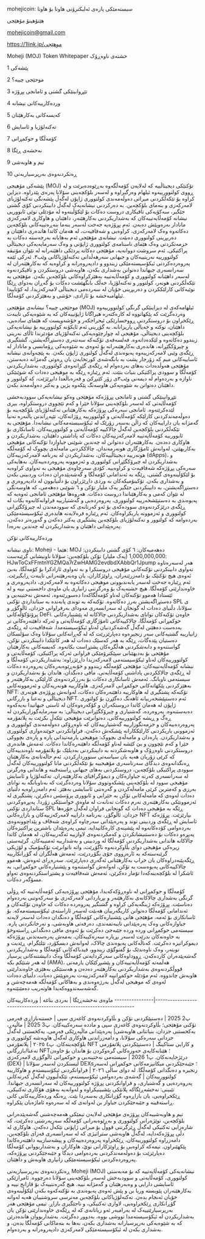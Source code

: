mohejicoin: سیستەمێکی پارەی ئەلیکترۆنی هاوتا بۆ هاوتا

هێنۆهینۆ مۆهێجی

mohejicoin@gmail.com

https://1link.jp/موهێجی

Moheji (MOJ) Token Whitepaper خشتەی ناوەڕۆک

1 پێشەکی

2 موحێجی چییە؟

3 تێڕوانینێکی گشتی و ئامانجی پڕۆژە

4 وردەکارییەکانی نیشانە

5 کەیسەکانی بەکارهێنان

6 تەکنەلۆژیا و ئاسایش

7 کۆمەڵگا و حوکمڕانی

8 نەخشەی ڕێگا

9 تیم و هاوبەشی

10 ڕەتکردنەوەی بەرپرسیاریەتی

پێشەکی مۆهیجی (MOJ) تۆکنێکی دیجیتاڵییە کە لەلایەن کۆمەڵگەوە بەڕێوەدەبرێت و لە ڕووی کولتوورییەوە ئیلهام وەرگیراوە و لەسەر بلۆکچەینی سۆلانا پەرەی پێدراوە. دیزاین کراوە بۆ تێکەڵکردنی میراتی دەوڵەمەندی کولتووری ژاپۆن لەگەڵ پێشەنگی تەکنەلۆژیای لامەرکەزی و بنەمای بلۆکچەین. بە دەرکردنی نیشانەیەک لەگەڵ دابینکردنی کۆی گشتی جێگیر، سەکۆیەکی تاقیکاری دروست دەکات بۆ لێکۆڵینەوە لە مۆدێلی نوێی ئابووریی نیشانە کۆمەڵایەتییەکان کە بەشداریکردنی بەکارهێنەر، داهێنان و هاوکاری لامەرکەزی مانادار بەرەوپێش دەبەن. ئەم پڕۆژەیە جەخت لەسەر بنەما بنەڕەتییەکانی بلۆکچەین دەکاتەوە وەک لامەرکەزی، کراوەیی و شەفافیەت، لە هەمان کاتدا هاندەری داهێنان و دەربڕینی کولتووری دەبێت. نیشانەی مۆهێجی ئەم بەهایانە بەرجەستە دەکات بە خزمەتکردنی وەک هێمای ناسنامەی کولتووری ژاپۆنی و وەک سەرمایەیەکی دیجیتاڵی پراکتیکی. ئەم سروشت دووانەیە، مۆهێجی دەکاتە پردێکی داهێنەرانە لە نێوان مۆتیڤە کولتوورییە نەریتییەکان و جیهانی سەرهەڵدانی تەکنەلۆژیاکانی وێب٣. ئەرکی ئێمە پەروەردەکردنی ئیکۆسیستەمێکی زیندوو و دادپەروەرانە و کراوەیە کە بەکارهێنەران لە سەرانسەری جیهاندا دەتوانن بەشداری بکەن، هاوبەشی دروستکردن و تاقیکردنەوە لەسەر داهێنانە کولتووری و کۆمەڵایەتییە بەهێزکراوەکانی بلۆکچەین بکەن. مۆهێجی بە تێکەڵکردنی هونەر، کولتوور و تەکنەلۆژیا، خەڵک بانگهێشت دەکات بۆ گەڕان بەدوای ڕێگا نوێیەکانی کارلێککردن و دەربڕینی خۆیان لە سەردەمی دیجیتاڵی لامەرکەزیدا، لە کۆتاییدا ئیلهامبەخشە بۆ ئازادی، خۆشی و بەهێزکردنی کۆمەڵگا.

موحێجی چییە؟ نیشانەی مۆهێجی (MOJ) ئیلهامەکەی لە دیزاینێکی گرنگی کولتوورییەوە وەردەگرێت کە پێکهاتووە لە کارەکتەرە هیراگانا ژاپۆنییەکان کە بە شێوەیەکی تایبەت ڕێکخراون بۆ دروستکردنی ڕووخسارێکی ئیحراجکەر و خۆشەویست کە هێمای سادەیی، داهێنان، نوکتە و خەیاڵی یاریزانانە. بە گۆڕینی ئەم ئایکۆنە کولتوورییە بۆ نیشانەیەکی بلۆکچەینی دیجیتاڵی، مۆهیجی لە چوارچێوەیەکی تەکنەلۆژیای مۆدێرندا ئاڵای نەریتی زیندوو دەکاتەوە و لێکدەداتەوە. فەلسەفەی تۆکنەکە سەنتەری دەستڕاگەیشتن، گشتگیری و چیرۆکگێڕانە، هاندەری بەکارهێنەرانە بۆ ئەوەی بە شێوەیەکی ڕۆمانسی و مانادار لە ڕێگەی وێبی لامەرکەزییەوە پەیوەندی لەگەڵ کولتوری ژاپۆن بکەن. بە پێچەوانەی نیشانە ئاساییەکانی میم کە زۆرجار پشت بە بانگەشەی کورتخایەن یان ڕەوتی گەمژانە دەبەستن، مۆهێجی هەوڵدەدات بەهای بەردەوام لە ڕێگەی گێڕانەوەی کولتووری، بەشداریکردنی کۆمەڵگا و سوودی پراکتیکی بنیات بنێت. ئەم ڕێبازە ڕێگە بە موهیجی دەدات کە شوێنێکی ناوازە و بەردەوام لە دیمەنی وێب٣ی زۆر کێبڕکێ و قەرەباڵغدا دابڕێژێت، کە کولتوور و داهێنان دەتوانن بە شێوەیەکی هاوسەنگ پێکەوە بژین و یەکتر دەوڵەمەند بکەن.

تێڕوانینێکی گشتی و ئامانجی پڕۆژەکە مۆهێجی وەکو نیشانەیەکی سوودبەخشی کۆمەڵایەتی کە لەسەر بلۆکچەینی سۆلانا خێرا و کەم تێچووی دروستکراوە، بیری لێدەکرێتەوە. ئامانجی سەرەکی پڕۆژەکە بەکارهێنانی تەکنەلۆژیای بلۆکچەینە بۆ دەوڵەمەندکردنی کارلێکە کۆمەڵایەتی و کولتوورییە ڕۆژانەکان، تێپەڕاندنی پاڵنەرە تەنیا گەمژانە یان داراییەکان کە زاڵن بەسەر زۆرێک لە ئیکۆسیستەمەکانی نیشانەدا. مۆهێجی بە تێکەڵکردنی بلۆکچەین لەگەڵ چالاکییە کۆمەڵایەتی و کولتوورییەکان، ئاسانکاری بۆ ئابوورییە کۆمەڵایەتییە لامەرکەزییەکان دەکات کە پاداشتی داهێنان، بەشداریکردن و هاوکاری دەدەن. بەکارهێنەران دەتوانن لە چەندین شوێنی جیاوازدا تۆکنەکانی مۆهیجی بەکاربهێنن، لەوانەش ئامۆژگاری هونەرمەندان، چالاککردنی مامەڵەی بچووک لە کۆمەڵگە هونەرییە دیجیتاڵییەکان، بەشداریکردن لە بەرنامە لامەرکەزییەکان (dApps)، و بەشداریکردن لە چیرۆکگێڕانی کولتووری و ئەزموونە پەروەردەییەکان. بەهایەکی سەرەکی پڕۆژەکە شەفافیەت و کراوەییە. کۆدی سەرچاوەی مۆهیجی بە تەواوی کراوەیە بۆ لێکۆڵینەوەی گشتی، ڕێگە بە ئەندامانی کۆمەڵگا و گەشەپێدەران دەدات وردبینی بکەن و بەشداری بکەن. تۆکینۆمیکەکان بە وردی داڕێژراون بۆ دڵنیابوون لە دادپەروەری و دەستڕاگەیشتن، بە دابینکردنی جێگیر یەک ملیار تۆکن و ٦ شوێنی دەهەمی، کە هاوسەنگی لە نێوان کەمی و بەکارهێناندا دروست دەکات. هەروەها مۆهێجی ئامانجی ئەوەیە کە پەیوەندی بە دەستپێشخەرییە کولتووری، پەروەردەیی و گەشتیارییە فراوانەکانەوە بکات لە ڕێگەی درێژکردنەوەی سوودەکەی بۆ ئەو کەرتانەی کە سوودمەندن لە چیرۆکگێڕانی کولتووری و ئەزموونە یاریکراوەکان. ئەم ڕێبازە فرەلایەنە هاندەری ئیکۆسیستەمێکی بەردەوامە کە کولتوور و تەکنەلۆژیای بلۆکچەین پشتگیری یەکتر دەکەن و گەورەتر دەکەن، پەرەپێدانی داهێنان و بەشداریکردن لە چەندین بەرەدا.

وردەکارییەکانی تۆکن

ناوی نیشانە: Moheji - هێما: MOJ
دەهەمیەکان: ٦
کۆی گشتی دابینکردن: 1,000,000,000 (یەک ملیار) تۆکن
بلۆکچەین: سۆلانا
ناونیشانی گرێبەست: HJwToCxFFmtnYGZMQa7rZwHAMG2evdbdXAbbQr1Jpump
هەر لەسەرەتاوە تەواوی دابینکردنی تۆکنەکانی مۆهیجی دروستکرا و بە تەواوی ئازادکرا بۆ کۆمەڵگا، بەبێ ئەوەی هیچ تۆکنێک بۆ دامەزرێنەران، ڕاوێژکاران، یان وەبەرهێنەرانی تایبەت ڕابگیرێت. ئەم ڕێبازە جەخت لەسەر پابەندبوونی موهیجی دەکاتەوە بە لامەرکەزی، دادپەروەری و خاوەندارێتی کۆمەڵگا. هیچ خشتەیەک بۆ وەرگرتنی زانیاری یان ماوەی داخستنی نییە و لە ئێستادا هەموو تۆکنەکان لەناو کۆمەڵگاکەدا دەسوڕێنەوە، ئەمەش نەختینەیی و دەستڕاگەیشتن بەرز دەکاتەوە. تۆکنەکە بە توندی پابەندە بە ستانداردی تۆکنی SPL ی سۆلانا، دڵنیای دەدات لە گونجان لە سەرانسەری مەودای بەرفراوانی جزدان، ئاڵوگۆڕ و پرۆتۆکۆڵەکانی DeFi. خاوەن تۆکنەکان توانای بەشداریکردنی چالاکانە لە پێشنیارەکانی حوکمڕانی کۆمەڵگا، چالاکییەکانی ئامۆژگاری کۆمەڵایەتی و ئەرکە داهێنەرەکانی تر بەدەست دەهێنن لەگەڵ گەشەکردنیان لەناو ئیکۆسیستەمدا. شەفافیەت لە ڕێگەی زانیارییە گشتیەکانی سەر زنجیرەوە دەپارێزرێت کە لە گەڕانەکانی سۆلانا وەک سۆلسکان دەستیان پێدەگات، ڕێگە بە هەر کەسێک دەدات لە هەر کاتێکدا دابینکردنی تۆکن، گواستنەوە و دابەشکردنی هەڵگرەکان پشتڕاست بکاتەوە.
کەیسەکانی بەکارهێنان مۆهێجی بۆ بەدیهێنانی سپێکترۆمێکی فراوانی ئەرکە پراکتیکی، کۆمەڵایەتی و کولتوورییەکان لەناو ئیکۆسیستەمی لامەرکەزیدا داڕێژراوە:
بەشداریکردنی کۆمەڵگا و نیشانە کۆمەڵایەتییەکان: مۆهێجی کۆمەڵگە زیندوو و خۆبەڕێوەبەرەکان پەروەردە دەکات لە ڕێگەی چالاککردنی پاداشتی کۆمەڵایەتی، مافی دەنگدان، هاندان بۆ بەشداریکردن و سیستەمی ناوبانگ. ئەمەش ئاسانکاری دەکات بۆ بەرزکردنەوەی کارلێکی بەکارهێنەر و بەهێزکردنی پێکهاتەکانی حوکمڕانی لامەرکەزی.
هاوکارییە هونەریەکان و ئەزموونەکانی NFT: تۆکنەکە پشتگیری لە هاوکارییە داهێنەرەکان دەکات، لەوانەش پڕۆژەی هونەری دیجیتاڵی و نەعنا و بازرگانی NFT. ئەم دەستپێشخەرییانە ئاهەنگ دەگێڕن بۆ کولتوری ژاپۆن لە هەمان کاتدا دروستکەران و کۆکەرەوەکان لە ئاستی جیهانیدا بەیەکەوە دەبەستنەوە.
پەروەردە، گەشتیاری و چیرۆکگێڕانی دیجیتاڵی: بە سەرمایەگوزاریکردن لە ڕەگ و ڕیشە کولتوورییەکانی، دەتوانرێت مۆهیجی تێکەڵ بکرێت بە پلاتفۆرمە پەروەردەییەکان و خزمەتگوزارییە گەشتیارییەکان کە ناوەڕۆکی دەوڵەمەندی کولتووری و ئەزموونی یاریکردنی کارلێککارانە پێشکەش دەکەن، فراوانکردنی خوێندەواری کولتووری و بەشداریکردن.
پارەدان و مامەڵەی بچووک: موهیجی یارمەتیدانی پارە و پارەی بچووکی خێرا و کەم تێچوون و بێ کێشە لەناو کۆمەڵگە داهێنەرەکاندا دەکات. ئەمەش هاندەری دروستکردنی ناوەڕۆک و هاوبەشکردنە بە دابینکردنی بەدیلێک بۆ پلاتفۆرمە ناوەندییەکان کە کرێی زۆریان هەیە یان سیاسەتی سنووردارکردن. ئەم حاڵەتانەی بەکارهێنان ڕەنگدانەوەی دیدگای سەرتاسەری مۆهیجییە بۆ تێکەڵکردنی مانا کولتوورییەکان لەگەڵ سوودی پراکتیکی بلۆکچەین، دروستکردنی بەهای جیهانی ڕاستەقینە و هاندانی وەرگرتن لە سەرانسەری کەرتە جیاوازەکان و دیمۆگرافیای بەکارهێنەران.
تەکنەلۆژیا و ئاسایش مۆهیجی سوود لە بلۆکچەینی پێشکەوتووی سۆلانا وەردەگرێت کە بەناوبانگە بە توانای بەرزی و کەمترین کرێی مامەڵەکردن و گەرەنتی ئاسایشی بەهێز. ئەم دامەزراوەیە دڵنیای دەدات لەوەی کە مامەڵەکانی تۆکن بە خێرایی و ئابووری پرۆسێس دەکرێن، پشتگیری لە ئەزموونێکی بەکارهێنەری نەرم دەکات تەنانەت لە ماوەی خواستێکی زۆردا. پەیڕەوکردنی ستانداردی تۆکنی SPL ڕێگە بە مۆهیجی دەدات کە گونجانی فراوان لەگەڵ جۆرەها جزدان، ئاڵوگۆڕ، بەرنامە داراییە لامەرکەزییەکان و بازاڕەکانی NFT بپارێزێت. پڕۆژەکە ئاسایش لە ڕێگەی وردبینی توند و پەرەپێدانی سەرچاوە کراوەی شەفاف و پێداچوونەوەی بەردەوامی کۆدەکانەوە لە پێشینەی کارەکانیدایە. تیمی پەرەپێدان باشترین پراکتیزەکان پەیڕەو دەکات بۆ دەستنیشانکردن و کەمکردنەوەی لاوازییە ئەگەرییەکان، لە هەمان کاتدا چالاکانە هاندانی بەشداریکردنی کۆمەڵگا لە وردبینی و بەشدارییە ئەمنییەکان. گرێبەستی زیرەکی مۆهیجی دوای بڵاوکردنەوە ناگۆڕێت، واتە ناتوانرێت تۆکینۆمیک و لۆژیکی گرێبەستەکە بە ئارەزووی خۆی بگۆڕدرێت، ئەمەش هەڵگران لە گۆڕانکارییە ڕێگەپێنەدراوەکان یان خراپ بەکارهێنانی ئەگەری دەپارێزێت. سەرەڕای ئەوەش، هەموو چالاکییەکانی پەیوەست بە تۆکن، لەوانەش گواستنەوە و پێشنیارەکانی حوکمڕانی، بە ئاشکرا لە بلۆکچەینەکەدا تۆمار دەکرێن، ئەمەش شەفافیەت و پشتڕاستکردنەوەی تەواو مسۆگەر دەکات.

کۆمەڵگا و حوکمڕانی لە ناوەڕۆکەکەیدا، مۆهێجی پڕۆژەیەکی کۆمەڵایەتییە کە ڕۆڵی گرنگی بەشداری چالاکانەی بەکارهێنەر و بڕیاردانی لامەرکەزی بۆ سەرکەوتنی بەردەوام دەناسێت. پڕۆژەکە ژینگەیەکی کراوە و گشتگیر پەروەردە دەکات کە خاوەن تۆکنەکان و ئەندامانی کۆمەڵگا دەتوانن کاریگەرییان هەبێت لەسەر ئاراستەی ئیکۆسیستەمەکە. بۆ ئاسانکاری بۆ ئەمە، مۆهێجی هانی پێشنیارەکانی کۆمەڵگا و دەنگدان دەدات لەسەر لایەنە جیاوازەکانی وەک پەرەپێدانی تایبەتمەندی، دەرفەتی هاوبەشی، و تەرخانکردنی پارە. سیستەمی حوکمڕانی وردە وردە جێبەجێ دەکرێت بۆ ئەوەی مافی دەنگدانی ڕاستەوخۆ بە خاوەنەکان بدرێت لەسەر بڕیارە سەرەکییەکان، بەمەش پەرەسەندنی پڕۆژەکە دیموکراتیزە دەکرێت. کەناڵەکانی پەیوەندی چالاک، لەوانەش دیسکۆرد، تێلێگرام، ڕێدیت و تویتەر، وەک ناوەندێک بۆ گفتوگۆی زیندوو، فیدباکەکانی کۆمەڵگا و بەشداریکردنی گەشەپێدەران کاردەکەن. ڕووداوەکانی سەرکردایەتی کۆمەڵگا وەک دانیشتنەکانی پرسیار لە هەر شتێکم بکە (AMA)، هەڵمەتە کۆمەڵایەتییەکان و پێشبڕکێکان یارمەتی قووڵکردنەوەی بەشداریکردنی بەکارهێنەر دەدەن و هەستێکی بەهێزی خاوەندارێتی هاوبەش چاندووە. ئەم مۆدێلە حوکمڕانییە لامەرکەزییەت بەرەوپێش دەبات، دڵنیای دەدات لەوەی کە موهیجی لەگەڵ بەرژەوەندی و بەهاکانی کۆمەڵگە هەمەچەشن و گەشەسەندووەکەیدا هاوتەریب دەمێنێتەوە.

ماوەی نەخشەڕێگا | بەردی بناغە | وردەکارییەکان ----------------|---------------------------------------------------------------------

پ2 2025 | دەستپێکردنی تۆکن و بڵاوکردنەوەی کاغەزی سپی | خستنەبازاڕی فەرمی تۆکنی مۆهێجی؛ بڵاوکردنەوەی کاغەزی سپی و ماددە سەرەکییەکان. پ3 2025 | ماڵپەڕ، یەکخستنی جزدان، بنیاتنانی هاوبەشی| پەرەپێدانی ماڵپەڕێکی فەرمی، یەکخستنی لەگەڵ جزدانی سەرەکی سۆلانا، و دامەزراندنی هاوکاری لەگەڵ هاوبەشە کولتووری و بلۆکچەینەکان. پ٤ ٢٠٢٥ | پلاتفۆرمی NFT و کارایی ستاکینگ | دەستپێکردنی پلاتفۆرمی نەعنا/بازرگانی NFT؛ هێنانەکایەی حەوزەکانی گرەوکردن بۆ هاندان بۆ خاوەن درێژخایەنەکان. پ1 2026 | سیستەمی نەختینەیی و حوکمڕانی ئاڵوگۆڕی لامەرکەزی (DEX) | لیستکردن لەسەر سۆلانا DEXs؛ جێبەجێکردنی میکانیزمەکانی حوکمڕانی لەسەر زنجیرە و دەنگدانی کۆمەڵگا. لە دوای ساڵی ٢٠٢٦ | فراوانکردنی ئیکۆسیستەم و هاوکارییە کولتوورییەکان | گەشەی بەردەوامی ئیکۆسیستەم، تێکەڵبوون لەگەڵ کەرتەکانی پەروەردەیی و گەشتیاری، و فراوانکردنی پڕۆژە کولتوورییەکان لە سەرانسەری جیهاندا. تێبینی: نەخشەڕێگاکە پلانێکی پێشبینیکراوە و لەوانەیە بەهۆی هۆکاری تەکنیکی، ڕێکخراوەیی، یان بازاڕەوە گۆڕانکاری بەسەردا بێت. ڕەنگە وردەکارییەکانی کاتی ڕاستەقینە و جێبەجێکردن جیاواز بن لەوانەی کە لە سەرەوە ئاماژەیان پێکراوە.

تیم و هاوبەشییەکان پڕۆژەی مۆهێجی لەلایەن تیمێکی هەمەچەشنی گەشەپێدەرانی بلۆکچەین، توێژەرانی کولتووری و بەڕێوەبەرانی کۆمەڵگە سەرپەرشتی دەکرێت، کە شارەزایی تەکنیکی لەگەڵ ڕێزگرتنی قووڵ بۆ میراتی ژاپۆنی تێکەڵ دەکەن. هاوکاری لە دڵی پڕۆژەکەدایە، لەگەڵ هاوبەشی ستراتیژی کە لە سەرانسەری فەزای بلۆکچەین، دامەزراوە کولتوورییەکان، ڕێکخراوە پەروەردەییەکان و پیشەسازییە داهێنەرەکاندا پێکهێنراون. تیمەکە کراوەیی بۆ ڕاوێژکارانی نوێ، هاوکاران و بەشداربووانی کۆمەڵگا دەپارێزێت بۆ دەوڵەمەندکردنی بەردەوامی دیدگا و جێبەجێکردنی پڕۆژەکە، پەروەردەکردنی ئیکۆسیستەمێکی زانیاری هاوبەش و داهێنان.

ڕەتکردنەوەی بەرپرسیاریەتی Moheji (MOJ) نیشانەیەکی کۆمەڵایەتییە کە بۆ مەبەستی کولتووری، کۆمەڵایەتی و سوودبەخش لەسەر بلۆکچەینی سۆلانا دەرچووە. ئامرازێکی ئاسایشی دارایی و وەبەرهێنان و گەمژانە نییە. هیچ گەرەنتییەک بۆ قازانج نییە و بەکارهێنەران پێویستە وریا بن و پێش ئەوەی پەیوەندی بە تۆکنەکەوە بکەن لێکۆڵینەوەی خۆیان ئەنجام بدەن. تەکنەلۆژیاکانی بلۆکچەین مەترسی سروشتییان هەیە لەوانە گۆڕانکاری ڕێکخراوەیی، لاوازی تەکنیکی، و ناجێگیری بازاڕ. تیمی مۆهێجی هەر بەرپرسیارێتییەک لە بەرامبەر ئەو زیانانەی کە لە ڕێگەی خاوەندارێتی تۆکن یان بەشداریکردن لە ئیکۆسیستەمدا تووشی بووە، بەدوور دەگرێت. بەشداربووان هاندەدرێن کە بە شێوەیەکی بەرپرسیارانە بەشداری بکەن، بەها بە بنەماکانی کۆمەڵگا بدەن، و بەشداری بکەن لە ئیکۆسیستەمێکی لامەرکەزی دادپەروەرانە و بەردەوام.

